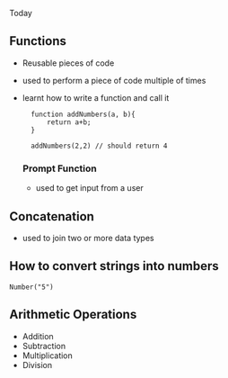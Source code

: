  Today

## Functions
- Reusable pieces of code
- used to perform a piece of code multiple of times
- learnt how to write a function and call it

        function addNumbers(a, b){
            return a+b;
        }

        addNumbers(2,2) // should return 4

    ### Prompt Function
    - used to get input from a user

## Concatenation
- used to join two or more data types

## How to convert strings into numbers
    Number("5")

## Arithmetic Operations
- Addition
- Subtraction
- Multiplication
- Division
